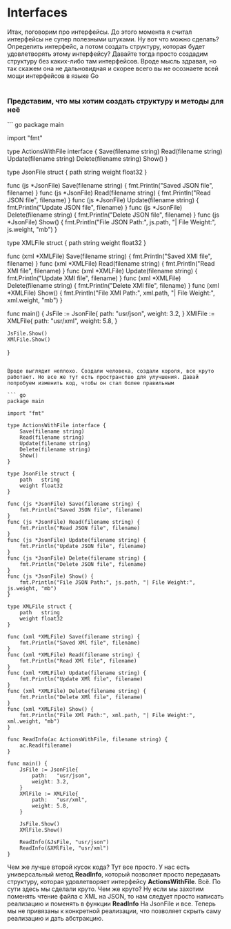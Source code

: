 # Interfaces

Итак, поговорим про интерфейсы. До этого момента я считал интерфейсы не супер полезными штуками. Ну вот что можно сделать? Определить интерфейс, а потом создать структуру, которая будет удовлетворять этому интерфейсу? Давайте тогда просто создадим структуру без каких-либо там интерфейсов. Вроде мысль здравая, но так скажем она не дальновидная и скорее всего вы не осознаете всей мощи интерфейсов в языке Go<br><br>

<h3>Представим, что мы хотим создать структуру и методы для неё</h3>
``` go
package main

import "fmt"

type ActionsWithFile interface {
	Save(filename string)
	Read(filename string)
	Update(filename string)
	Delete(filename string)
	Show()
}

type JsonFile struct {
	path   string
	weight float32
}

func (js *JsonFile) Save(filename string) {
	fmt.Println("Saved JSON file", filename)
}
func (js *JsonFile) Read(filename string) {
	fmt.Println("Read JSON file", filename)
}
func (js *JsonFile) Update(filename string) {
	fmt.Println("Update JSON file", filename)
}
func (js *JsonFile) Delete(filename string) {
	fmt.Println("Delete JSON file", filename)
}
func (js *JsonFile) Show() {
	fmt.Println("File JSON Path:", js.path, "| File Weight:", js.weight, "mb")
}

type XMLFile struct {
	path   string
	weight float32
}

func (xml *XMLFile) Save(filename string) {
	fmt.Println("Saved XMl file", filename)
}
func (xml *XMLFile) Read(filename string) {
	fmt.Println("Read XMl file", filename)
}
func (xml *XMLFile) Update(filename string) {
	fmt.Println("Update XMl file", filename)
}
func (xml *XMLFile) Delete(filename string) {
	fmt.Println("Delete XMl file", filename)
}
func (xml *XMLFile) Show() {
	fmt.Println("File XMl Path:", xml.path, "| File Weight:", xml.weight, "mb")
}

func main() {
	JsFile := JsonFile{
		path:   "usr/json",
		weight: 3.2,
	}
	XMlFile := XMLFile{
		path:   "usr/xml",
		weight: 5.8,
	}

	JsFile.Show()
	XMlFile.Show()
}
```

Вроде выглядит неплохо. Создали человека, создали короля, все круто работает. Но все же тут есть пространство для улучшения. Давай
попробуем изменить код, чтобы он стал более правильным

``` go
package main

import "fmt"

type ActionsWithFile interface {
	Save(filename string)
	Read(filename string)
	Update(filename string)
	Delete(filename string)
	Show()
}

type JsonFile struct {
	path   string
	weight float32
}

func (js *JsonFile) Save(filename string) {
	fmt.Println("Saved JSON file", filename)
}
func (js *JsonFile) Read(filename string) {
	fmt.Println("Read JSON file", filename)
}
func (js *JsonFile) Update(filename string) {
	fmt.Println("Update JSON file", filename)
}
func (js *JsonFile) Delete(filename string) {
	fmt.Println("Delete JSON file", filename)
}
func (js *JsonFile) Show() {
	fmt.Println("File JSON Path:", js.path, "| File Weight:", js.weight, "mb")
}

type XMLFile struct {
	path   string
	weight float32
}

func (xml *XMLFile) Save(filename string) {
	fmt.Println("Saved XMl file", filename)
}
func (xml *XMLFile) Read(filename string) {
	fmt.Println("Read XMl file", filename)
}
func (xml *XMLFile) Update(filename string) {
	fmt.Println("Update XMl file", filename)
}
func (xml *XMLFile) Delete(filename string) {
	fmt.Println("Delete XMl file", filename)
}
func (xml *XMLFile) Show() {
	fmt.Println("File XMl Path:", xml.path, "| File Weight:", xml.weight, "mb")
}

func ReadInfo(ac ActionsWithFile, filename string) {
	ac.Read(filename)
}

func main() {
	JsFile := JsonFile{
		path:   "usr/json",
		weight: 3.2,
	}
	XMlFile := XMLFile{
		path:   "usr/xml",
		weight: 5.8,
	}

	JsFile.Show()
	XMlFile.Show()

	ReadInfo(&JsFile, "usr/json")
	ReadInfo(&XMlFile, "usr/xml")
}
```
Чем же лучше второй кусок кода? Тут все просто. У нас есть универсальный метод **ReadInfo**, который
позволяет просто передавать структуру, которая удовлетворяет интерфейсу **ActionsWithFile**. Всё. По сути
здесь мы сделали круто. Чем же круто? Ну если мы захотим поменять чтение файла с XML на JSON, то нам следует просто написать 
реализацию и поменять в функции **ReadInfo** На JsonFile и все. Теперь мы не привязаны к конкретной реализации, что
позволяет скрыть саму реализацию и дать абстракцию.